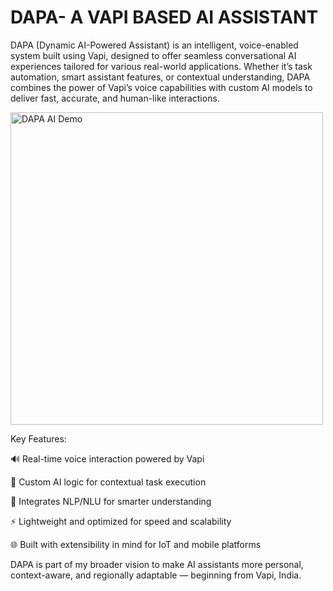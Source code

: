 # DAPA- A VAPI BASED AI ASSISTANT
DAPA (Dynamic AI-Powered Assistant) is an intelligent, voice-enabled system built using Vapi, designed to offer seamless conversational AI experiences tailored for various real-world applications. Whether it’s task automation, smart assistant features, or contextual understanding, DAPA combines the power of Vapi’s voice capabilities with custom AI models to deliver fast, accurate, and human-like interactions.

<img src="img2.png" alt="DAPA AI Demo" width="500">

Key Features:

🔊 Real-time voice interaction powered by Vapi

🤖 Custom AI logic for contextual task execution

🧠 Integrates NLP/NLU for smarter understanding

⚡ Lightweight and optimized for speed and scalability

🌐 Built with extensibility in mind for IoT and mobile platforms

DAPA is part of my broader vision to make AI assistants more personal, context-aware, and regionally adaptable — beginning from Vapi, India.
